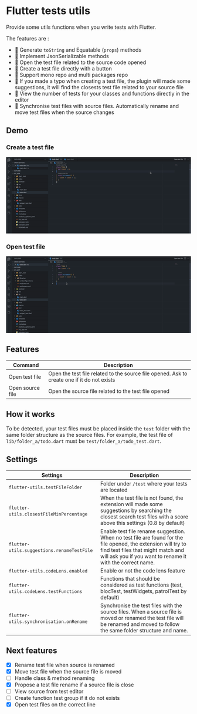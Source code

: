 # Flutter tests utils

Provide some utils functions when you write tests with Flutter.

The features are :

- 🚀 Generate `toString` and Equatable (`props`) methods
- 🚀 Implement JsonSerializable methods
- 🚀 Open the test file related to the source code opened
- 🚀 Create a test file directly with a button
- 🚀 Support mono repo and multi packages repo
- 🚀 If you made a typo when creating a test file, the plugin will made some suggestions, it will find the closests test file related to your source file
- 🚀 View the number of tests for your classes and functions directly in the editor
- 🚀 Synchronise test files with source files. Automatically rename and move test files when the source changes

## Demo

### Create a test file

![rename](https://raw.githubusercontent.com/AdrienAudouard/flutter-utils/main/readme-images/create_test_file.gif)

### Open test file

![go](https://raw.githubusercontent.com/AdrienAudouard/flutter-utils/main/readme-images/go.gif)

## Features

| Command          | Description                                                                                 |
| ---------------- | ------------------------------------------------------------------------------------------- |
| Open test file   | Open the test file related to the source file opened. Ask to create one if it do not exists |
| Open source file | Open the source file related to the test file opened                                        |

## How it works

To be detected, your test files must be placed inside the `test` folder with the same folder structure as the source files.
For example, the test file of `lib/folder_a/todo.dart` must be `test/folder_a/todo_test.dart`.

## Settings

| Settings                                   | Description                                                                                                                                                                                                      |
| ------------------------------------------ | ---------------------------------------------------------------------------------------------------------------------------------------------------------------------------------------------------------------- |
| `flutter-utils.testFileFolder`             | Folder under `/test` where your tests are located                                                                                                                                                                |
| `flutter-utils.closestFileMinPercentage`   | When the test file is not found, the extension will made some suggestions by searching the closest search test files with a score above this settings (0.8 by default)                                           |
| `flutter-utils.suggestions.renameTestFile` | Enable test file rename suggestion. When no test file are found for the file opened, the extension will try to find test files that might match and will ask you if you want to rename it with the correct name. |
| `flutter-utils.codeLens.enabled`           | Enable or not the code lens feature                                                                                                                                                                              |
| `flutter-utils.codeLens.testFunctions`     | Functions that should be considered as test functions (test, blocTest, testWidgets, patrolTest by default)                                                                                                       |
| `flutter-utils.synchronisation.onRename`   | Synchronise the test files with the source files. When a source file is moved or renamed the test file will be renamed and moved to follow the same folder structure and name.                                   |

## Next features

- [x] Rename test file when source is renamed
- [x] Move test file when the source file is moved
- [ ] Handle class & method renaming
- [x] Propose a test file rename if a source file is close
- [ ] View source from test editor
- [ ] Create function test group if it do not exists
- [x] Open test files on the correct line
